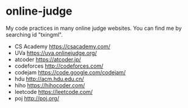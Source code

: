 # online-judge
My code practices in many online judge websites. You can find me by searching id "txingml".
* CS Academy https://csacademy.com/
* UVa https://uva.onlinejudge.org/
* atcoder https://atcoder.jp/
* codeforces http://codeforces.com/
* codejam https://code.google.com/codejam/
* hdu http://acm.hdu.edu.cn/
* hiho https://hihocoder.com/
* leetcode https://leetcode.com/
* poj http://poj.org/
